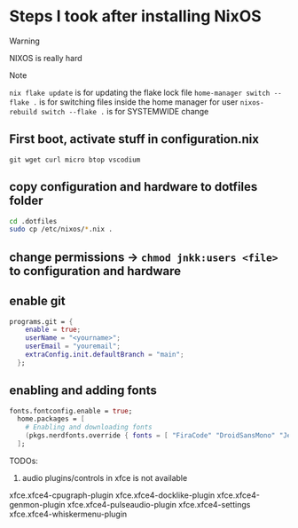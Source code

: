 # Steps I took after installing NixOS

> [!WARNING]
> NIXOS is really hard

> [!NOTE]  
> `nix flake update` is for updating the flake lock file
> `home-manager switch --flake .` is for switching files inside the home manager for user
> `nixos-rebuild switch --flake .` is for SYSTEMWIDE change

## First boot, activate stuff in configuration.nix

`git wget curl micro btop vscodium`

## copy configuration and hardware to dotfiles folder

```bash
cd .dotfiles
sudo cp /etc/nixos/*.nix .
```

## change permissions -> `chmod jnkk:users <file>` to configuration and hardware

## enable git

```nix
programs.git = {
    enable = true;
    userName = "<yourname>";
    userEmail = "youremail";
    extraConfig.init.defaultBranch = "main";
  };
```

## enabling and adding fonts

```nix
fonts.fontconfig.enable = true;
  home.packages = [
    # Enabling and downloading fonts
    (pkgs.nerdfonts.override { fonts = [ "FiraCode" "DroidSansMono" "JetBrainsMono"]; })
  ];
```


TODOs:
1. audio plugins/controls in xfce is not available

xfce.xfce4-cpugraph-plugin
xfce.xfce4-docklike-plugin
xfce.xfce4-genmon-plugin
xfce.xfce4-pulseaudio-plugin
xfce.xfce4-settings
xfce.xfce4-whiskermenu-plugin
